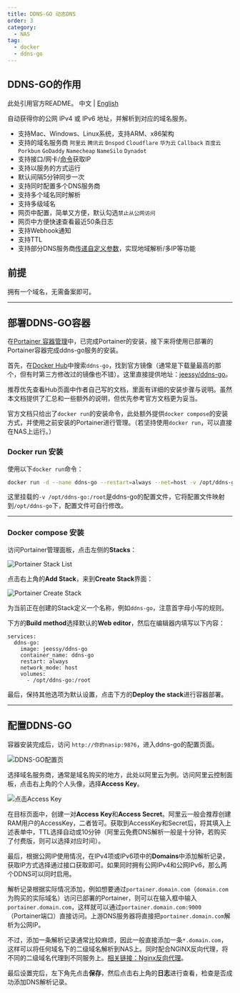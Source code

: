 ```yaml
---
title: DDNS-GO 动态DNS
order: 3
category:
  - NAS
tag:
  - docker
  - ddns-go
---
```


## DDNS-GO的作用
此处引用官方README。
中文 | [English](https://github.com/jeessy2/ddns-go/blob/master/README_EN.md)

自动获得你的公网 IPv4 或 IPv6 地址，并解析到对应的域名服务。

- 支持Mac、Windows、Linux系统，支持ARM、x86架构
- 支持的域名服务商 `阿里云` `腾讯云` `Dnspod` `Cloudflare` `华为云` `Callback` `百度云` `Porkbun` `GoDaddy` `Namecheap` `NameSilo` `Dynadot`
- 支持接口/网卡/[命令](https://github.com/jeessy2/ddns-go/wiki/通过命令获取IP参考)获取IP
- 支持以服务的方式运行
- 默认间隔5分钟同步一次
- 支持同时配置多个DNS服务商
- 支持多个域名同时解析
- 支持多级域名
- 网页中配置，简单又方便，默认勾选`禁止从公网访问`
- 网页中方便快速查看最近50条日志
- 支持Webhook通知
- 支持TTL
- 支持部分DNS服务商[传递自定义参数](https://github.com/jeessy2/ddns-go/wiki/传递自定义参数)，实现地域解析/多IP等功能

## 前提

拥有一个域名，无需备案即可。

---

## 部署DDNS-GO容器

在[Portainer 容器管理](./2-portainer.md)中，已完成Portainer的安装，接下来将使用已部署的Portainer容器完成ddns-go服务的安装。

首先，在[Docker Hub](https://hub.docker.com)中搜索`ddns-go`，找到官方镜像（通常是下载量最高的那个，但有时第三方修改过的镜像也不错）。这里直接提供地址：[jeessy/ddns-go](https://hub.docker.com/r/jeessy/ddns-go)。

推荐优先查看Hub页面中作者自己写的文档，里面有详细的安装步骤与说明。虽然本文档提供了汇总和一些额外的说明，但优先参考官方文档更为妥当。

官方文档只给出了`docker run`的安装命令，此处额外提供`docker compose`的安装方式，并使用之前安装的Portainer进行管理。（若坚持使用`docker run`，可以直接在NAS上运行。）

### Docker run 安装

使用以下`docker run`命令：

```bash
docker run -d --name ddns-go --restart=always --net=host -v /opt/ddns-go:/root jeessy/ddns-go
```

这里挂载的`-v /opt/ddns-go:/root`是ddns-go的配置文件，它将配置文件映射到`/opt/ddns-go`下，配置文件可自行修改。

---

### Docker compose 安装

访问Portainer管理面板，点击左侧的**Stacks**：

![Portainer Stack List](https://blog-1302595532.cos.ap-shanghai.myqcloud.com/blog/ddns-1.png)

点击右上角的**Add Stack**，来到**Create Stack**界面：

![Portainer Create Stack](https://blog-1302595532.cos.ap-shanghai.myqcloud.com/blog/ddns-2.png)

为当前正在创建的Stack定义一个名称，例如`ddns-go`，注意首字母小写的规则。

下方的**Build method**选择默认的**Web editor**，然后在编辑器内填写以下内容：

```docker compose
services:
  ddns-go:
    image: jeessy/ddns-go
    container_name: ddns-go
    restart: always
    network_mode: host
    volumes:
      - /opt/ddns-go:/root
```

最后，保持其他选项为默认设置，点击下方的**Deploy the stack**进行容器部署。

---

## 配置DDNS-GO

容器安装完成后，访问 `http://你的nasip:9876`，进入ddns-go的配置页面。

![DDNS-GO配置页](https://blog-1302595532.cos.ap-shanghai.myqcloud.com/blog/ddns-3.png)

选择域名服务商，通常是域名购买的地方，此处以阿里云为例。访问阿里云控制面板，点击右上角的个人头像，选择**Access Key**。

![点击Access Key](https://blog-1302595532.cos.ap-shanghai.myqcloud.com/blog/ddns-4.png)

在目标页面中，创建一对**Access Key**和**Access Secret**。阿里云一般会推荐创建RAM用户的AccessKey，二者皆可。获取到AccessKey和Secret后，将其填入上述表单中，TTL选择自动或10分钟（阿里云免费DNS解析一般是十分钟，若购买了付费版，则可以选择对应时间）。

最后，根据公网IP使用情况，在IPv4项或IPv6项中的**Domains**中添加解析记录，获取IP方式选择通过接口获取即可。如果同时拥有公网IPv4和公网IPv6，那么两个DDNS可以同时启用。

解析记录根据实际情况添加，例如想要通过`portainer.domain.com`（`domain.com`为购买的实际域名）访问已部署的Portainer，则可以在输入框中输入`portainer.domain.com`，这样就可以通过`portainer.domain.com:9000`（Portainer端口）直接访问。上游DNS服务器将直接把`portainer.domain.com`解析为公网IP。

不过，添加一条解析记录通常比较麻烦，因此一般直接添加一条`*.domain.com`，这样可以将任何域名下的二级域名解析到NAS上。同时配合NGINX反向代理，将不同的二级域名代理到不同服务上。[相关链接：Nginx反向代理](./5-nginx.md)。

最后设置完后，左下角先点击**保存**，然后点击右上角的**日志**进行查看，检查是否成功添加DNS解析记录。